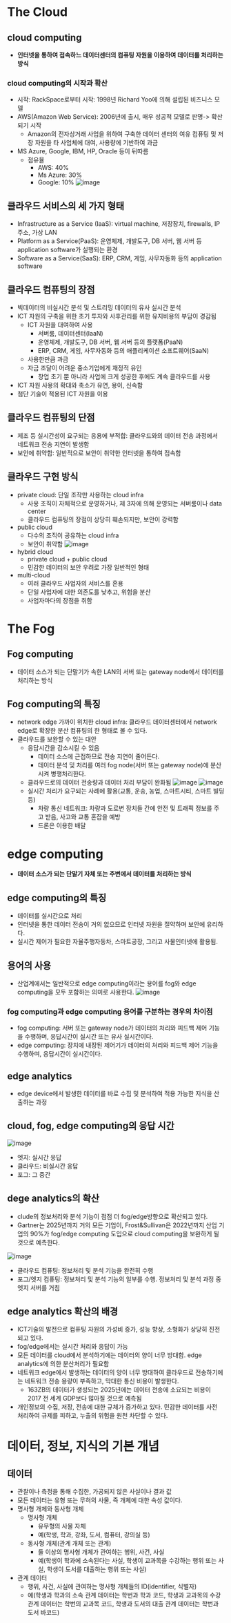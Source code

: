 # The Cloud

## cloud computing
* **인터넷을 통하여 접속하느 데이터센터의 컴퓨팅 자원을 이용하여 데이터를 처리하는 방식**

### cloud computing의 시작과 확산
* 시작: RackSpace로부터 시작: 1998년 Richard Yoo에 의해 설립된 비즈니스 모델
* AWS(Amazon Web Service): 2006년에 출시, 매우 성공적 모델로 판명-> 확산되기 시작
    * Amazon의 전자상거래 사업을 위하여 구축한 데이터 센터의 여유 컴퓨팅 및 저장 자원을 타 사업체에 대여, 사용량에 기반하여 과금
* MS Azure, Google, IBM, HP, Oracle 등이 뒤따름
    * 점유율
        * AWS: 40%
        * Ms Azure: 30%
        * Google: 10%
![image](https://github.com/qlkdkd/SmartFactory/assets/71871927/a755fcb6-a82c-4463-8791-5711afe2aa17)

## 클라우드 서비스의 세 가지 형태
* Infrastructure as a Service (IaaS): virtual machine, 저장장치, firewalls, IP 주소, 가상 LAN
* Platform as a Service(PaaS): 운영체제, 개발도구, DB 서버, 웹 서버 등 application software가 실행되는 환경
* Software as a Service(SaaS): ERP, CRM, 게임, 사무자동화 등의 application software

## 클라우드 컴퓨팅의 장점
* 빅데이터의 비실시간 분석 및 스트리밍 데이터의 유사 실시간 분석
* ICT 자원의 구축을 위한 초기 투자와 사후관리를 위한 유지비용의 부담이 경감됨
    * ICT 자원을 대여하여 사용
        * 서버룸, 데이터센터(IaaN)
        * 운영체제, 개발도구, DB 서버, 웹 서버 등의 플랫폼(PaaN)
        * ERP, CRM, 게임, 사무자동화 등의 애플리케이션 소프트웨어(SaaN)
    * 사용한만큼 과금
    * 자금 조달이 어려운 중소기업에게 재정적 유인
        * 창업 초기 뿐 아니라 사업에 크게 성공한 후에도 계속 클라우드를 사용
* ICT 자원 사용의 확대와 축소가 유연, 용이, 신속함
* 첨단 기술이 적용된 ICT 자원을 이용

## 클라우드 컴퓨팅의 단점
* 제조 등 실시간성이 요구되는 응용에 부적합: 클라우드와의 데이터 전송 과정에서 네트워크 전송 지연이 발생함
* 보안에 취약함: 일반적으로 보안이 취약한 인터넷을 통하여 접속함

## 클라우드 구현 방식
* private cloud: 단일 조작만 사용하는 cloud infra
    * 사용 조직이 자체적으로 운영하거나, 제 3자에 의해 운영되는 서버룸이나 data center
    * 클라우드 컴퓨팅의 장점이 상당히 훼손되지만, 보안이 강력함
* public cloud
    * 다수의 조직이 공유하는 cloud infra
    * 보안이 취약함
 ![image](https://github.com/qlkdkd/SmartFactory/assets/71871927/7ad7bf9d-5802-4322-b476-6f15ff7d676a)
* hybrid cloud
    * private cloud + public cloud
    * 민감한 데이터의 보안 우려로 가장 일반적인 형태
* multi-cloud
    * 여러 클라우드 사업자의 서비스를 혼용
    * 단일 사업자에 대한 의존도를 낮추고, 위험을 분산
    * 사업자마다의 장점을 취함


# The Fog
## Fog computing
* 데이터 소스가 되는 단말기가 속한 LAN의 서버 또는 gateway node에서 데이터를 처리하는 방식
## Fog computing의 특징
* network edge 가까이 위치한 cloud infra: 클라우드 데이터센터에서 network edge로 확장한 분산 컴퓨팅의 한 형태로 볼 수 있다.
* 클라우드를 보완할 수 있는 대안
    * 응답시간을 감소시킬 수 있음
        * 데이터 소스에 근접하므로 전송 지연이 줄어든다.
        * 데이터 분석 및 처리를 여러 fog node(서버 또는 gateway node)에 분산시켜 병행처리한다.
    * 클라우드로의 데이터 전송량과 데이터 처리 부담이 완화됨
![image](https://github.com/qlkdkd/SmartFactory/assets/71871927/7048dc9a-f760-438b-9e66-21d9375e1b7a)
![image](https://github.com/qlkdkd/SmartFactory/assets/71871927/a848fc1d-4165-4034-948b-af238ca8923a)
   * 실시간 처리가 요구되는 사례에 활용(교통, 운송, 농업, 스마트시티, 스마트 빌딩 등)
        * 차량 통신 네트워크: 차량과 도로변 장치들 간에 안전 및 트래픽 정보를 주고 받음, 사고와 교통 혼잡을 예방
        * 드론은 이용한 배달

# edge computing
* **데이터 소스가 되는 단말기 자체 또는 주변에서 데이터를 처리하는 방식**

## edge computing의 특징
* 데이터를 실시간으로 처리
* 인터넷을 통한 데이터 전송이 거의 없으므로 인터넷 자원을 절약하며 보안에 유리하다.
* 실시간 제어가 필요한 자율주행자동차, 스마트공장, 그리고 사물인터넷에 활용됨.

## 용어의 사용
* 산업계에서는 일반적으로 edge computing이라는 용어를 fog와 edge computing을 모두 포함하는 의미로 사용한다.
![image](https://github.com/qlkdkd/SmartFactory/assets/71871927/e3aadce5-f0b1-4a93-b291-f52733f7f0c4)
### fog computing과 edge computing 용어를 구분하는 경우의 차이점
* fog computing: 서버 또는 gateway node가 데이터의 처리와 피드백 제어 기능을 수행하며, 응답시간이 실시간 또는 유사 실시간이다.
* edge computing: 장치에 내장된 제어기가 데이터의 처리와 피드백 제어 기능을 수행하며, 응답시간이 실시간이다.

## edge analytics
* edge device에서 발생한 데이터를 바로 수집 및 분석하여 적용 가능한 지식을 산출하는 과정

## cloud, fog, edge computing의 응답 시간
![image](https://github.com/qlkdkd/SmartFactory/assets/71871927/69a616b7-2269-4d07-b227-21a695be8e24)
* 엣지: 실시간 응답
* 클라우드: 비실시간 응답
* 포그: 그 중간

## dege analytics의 확산
* clude의 정보처리와 분석 기능이 점점 더 fog/edge방향으로 확산되고 있다.
* Gartner는 2025년까지 거의 모든 기업이, Frost&Sullivan은 2022년까지 산업 기업의 90%가 fog/edge computing 도입으로 cloud computing을 보완하게 될 것으로 예측한다.

![image](https://github.com/qlkdkd/SmartFactory/assets/71871927/ccfcda79-1eef-4f4e-90c3-554780d6624f)
* 클라우드 컴퓨팅: 정보처리 및 분석 기능을 완전히 수행
* 포그/엣지 컴퓨팅: 정보처리 및 분석 기능의 일부를 수행. 정보처리 및 분석 과정 중 엣지 서버를 거침

## edge analytics 확산의 배경
* ICT기술의 발전으로 컴퓨팅 자원의 가성비 증가, 성능 향상, 소형화가 상당히 진전되고 있다.
* fog/edge에서는 실시간 처리와 응답이 가능
* 모든 데이터를 cloud에서 분석하기에는 데이터의 양이 너무 방대함. edge analytics에 의한 분산처리가 필요함
* 네트워크 edge에서 발생하는 데이터의 양이 너무 방대하여 클라우드로 전송하기에는 네트워크 전송 용량이 부족하고, 막대한 통신 비용이 발생한다.
   * 163ZB의 데이터가 생성되는 2025년에는 데이터 전송에 소요되는 비용이 2017 전 세계 GDP보다 많아질 것으로 예측됨
* 개인정보의 수집, 저장, 전송에 대한 규체가 증가하고 있다. 민감한 데이터를 사전 처리하여 규제를 피하고, 누출의 위험을 원천 차단할 수 있다.

# 데이터, 정보, 지식의 기본 개념
## 데이터
* 관찰이나 측정을 통해 수집한, 가공되지 않은 사실이나 결과 값
* 모든 데이터는 유형 또는 무혀의 사물, 즉 개체에 대한 속성 값이다.
* 명사형 개체와 동사형 개체
   * 명사형 개체
      * 유무형의 사물 자체
      * 예(학생, 학과, 강좌, 도서, 컴퓨터, 강의실 등)
   * 동사형 개체(관계 개체 또는 관계)
      * 둘 이상의 명사형 개체가 관여하는 행위, 사건, 사실
      * 예(학생이 학과에 소속된다는 사실, 학생이 교과목을 수강하는 행위 또는 사실, 학생이 도서를 대출하는 행위 또는 사실)
* 관계 데이터
   * 행위, 사건, 사실에 관여하는 명사형 개체들의 ID(identifier, 식별자)
   * 예(학생과 학과의 소속 관계 데이터는 학번과 학과 코드, 학생과 교과목의 수강 관계 데이터는 학번의 교과목 코드, 학생과 도서의 대출 관계 데이터는 학번과 도서 바코드)
